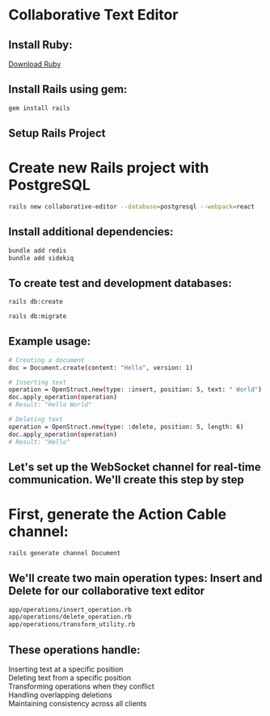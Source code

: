 # Collaborative Text Editor

## Install Ruby:

[Download Ruby](https://rubyinstaller.org/downloads/)

## Install Rails using gem:

```bash
gem install rails
```

##  Setup Rails Project

# Create new Rails project with PostgreSQL
```bash
rails new collaborative-editor --database=postgresql --webpack=react
```

## Install additional dependencies:

```bash
bundle add redis
bundle add sidekiq
```

## To create test and development databases:

```bash
rails db:create

rails db:migrate
```

## Example usage:

```bash
# Creating a document
doc = Document.create(content: "Hello", version: 1)

# Inserting text
operation = OpenStruct.new(type: :insert, position: 5, text: " World")
doc.apply_operation(operation)
# Result: "Hello World"

# Deleting text
operation = OpenStruct.new(type: :delete, position: 5, length: 6)
doc.apply_operation(operation)
# Result: "Hello"
```
## Let's set up the WebSocket channel for real-time communication. We'll create this step by step

# First, generate the Action Cable channel:
```bash
rails generate channel Document
```

## We'll create two main operation types: Insert and Delete for our collaborative text editor

```bash
app/operations/insert_operation.rb
app/operations/delete_operation.rb
app/operations/transform_utility.rb
```
## These operations handle:
Inserting text at a specific position <br>
Deleting text from a specific position<br>
Transforming operations when they conflict<br>
Handling overlapping deletions<br>
Maintaining consistency across all clients
